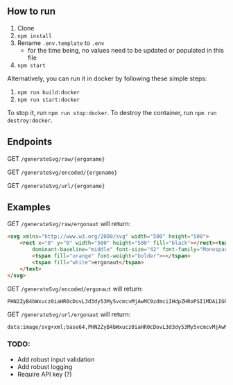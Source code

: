 ## How to run
1. Clone
1. `npm install`
1. Rename `.env.template` to `.env`
    - for the time being, no values need to be updated or populated in this file
1.  `npm start`

Alternatively, you can run it in docker by following these simple steps:
1. `npm run build:docker`
1. `npm run start:docker`

To stop it, run `npm run stop:docker`. To destroy the container, run `npm run destroy:docker`.

## Endpoints

GET `/generateSvg/raw/{ergoname}`

GET `/generateSvg/encoded/{ergoname}`

GET `/generateSvg/url/{ergoname}`

## Examples

GET `/generateSvg/raw/ergonaut` will return:

```html
<svg xmlns="http://www.w3.org/2000/svg" width="500" height="500">
	<rect x="0" y="0" width="500" height="500" fill="black"></rect><text x="50%" y="50%" text-anchor="middle"
		dominant-baseline="middle" font-size="42" font-family="Monospace">
		<tspan fill="orange" font-weight="bolder">~</tspan>
		<tspan fill="white">ergonaut</tspan>
	</text>
</svg>
```

GET `/generateSvg/encoded/ergonaut` will return:
```
PHN2ZyB4bWxucz0iaHR0cDovL3d3dy53My5vcmcvMjAwMC9zdmciIHdpZHRoPSI1MDAiIGhlaWdodD0iNTAwIj48cmVjdCB4PSIwIiB5PSIwIiB3aWR0aD0iNTAwIiBoZWlnaHQ9IjUwMCIgZmlsbD0iYmxhY2siPjwvcmVjdD48dGV4dCB4PSI1MCUiIHk9IjUwJSIgdGV4dC1hbmNob3I9Im1pZGRsZSIgZG9taW5hbnQtYmFzZWxpbmU9Im1pZGRsZSIgZm9udC1zaXplPSI0MiIgZm9udC1mYW1pbHk9Ik1vbm9zcGFjZSI+PHRzcGFuIGZpbGw9Im9yYW5nZSIgZm9udC13ZWlnaHQ9ImJvbGRlciI+fjwvdHNwYW4+PHRzcGFuIGZpbGw9IndoaXRlIj5lcmdvbmF1dDwvdHNwYW4+PC90ZXh0Pjwvc3ZnPg==
```

GET `/generateSvg/url/ergonaut` will return:
```
data:image/svg+xml;base64,PHN2ZyB4bWxucz0iaHR0cDovL3d3dy53My5vcmcvMjAwMC9zdmciIHdpZHRoPSI1MDAiIGhlaWdodD0iNTAwIj48cmVjdCB4PSIwIiB5PSIwIiB3aWR0aD0iNTAwIiBoZWlnaHQ9IjUwMCIgZmlsbD0iYmxhY2siPjwvcmVjdD48dGV4dCB4PSI1MCUiIHk9IjUwJSIgdGV4dC1hbmNob3I9Im1pZGRsZSIgZG9taW5hbnQtYmFzZWxpbmU9Im1pZGRsZSIgZm9udC1zaXplPSI0MiIgZm9udC1mYW1pbHk9Ik1vbm9zcGFjZSI+PHRzcGFuIGZpbGw9Im9yYW5nZSIgZm9udC13ZWlnaHQ9ImJvbGRlciI+fjwvdHNwYW4+PHRzcGFuIGZpbGw9IndoaXRlIj5lcmdvbmF1dDwvdHNwYW4+PC90ZXh0Pjwvc3ZnPg==
```


### TODO:
- Add robust input validation
- Add robust logging
- Require API key (?)
